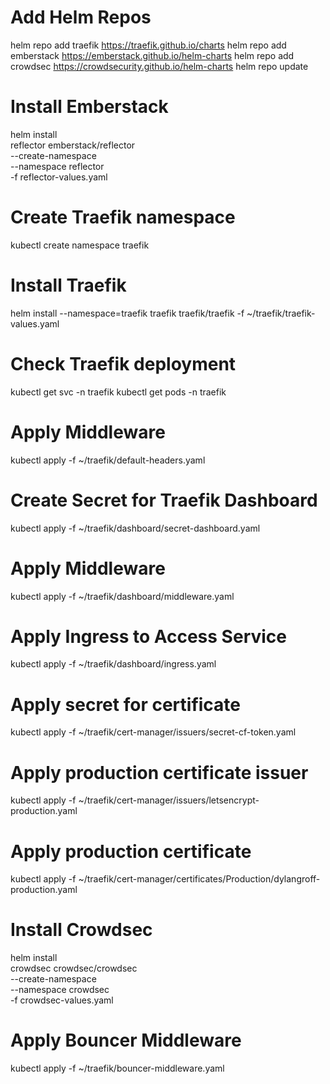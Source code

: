 # Add Helm Repos
helm repo add traefik https://traefik.github.io/charts
helm repo add emberstack https://emberstack.github.io/helm-charts
helm repo add crowdsec https://crowdsecurity.github.io/helm-charts
helm repo update

# Install Emberstack
helm install \
reflector emberstack/reflector \
--create-namespace \
--namespace reflector \
-f reflector-values.yaml

# Create Traefik namespace
kubectl create namespace traefik

# Install Traefik
helm install --namespace=traefik traefik traefik/traefik -f ~/traefik/traefik-values.yaml

# Check Traefik deployment
kubectl get svc -n traefik
kubectl get pods -n traefik

# Apply Middleware
kubectl apply -f ~/traefik/default-headers.yaml

# Create Secret for Traefik Dashboard
kubectl apply -f ~/traefik/dashboard/secret-dashboard.yaml

# Apply Middleware
kubectl apply -f ~/traefik/dashboard/middleware.yaml

# Apply Ingress to Access Service
kubectl apply -f ~/traefik/dashboard/ingress.yaml

# Apply secret for certificate
kubectl apply -f ~/traefik/cert-manager/issuers/secret-cf-token.yaml

# Apply production certificate issuer
kubectl apply -f ~/traefik/cert-manager/issuers/letsencrypt-production.yaml

# Apply production certificate
kubectl apply -f ~/traefik/cert-manager/certificates/Production/dylangroff-production.yaml

# Install Crowdsec
helm install \
crowdsec crowdsec/crowdsec \
--create-namespace \
--namespace crowdsec \
-f crowdsec-values.yaml

# Apply Bouncer Middleware
kubectl apply -f ~/traefik/bouncer-middleware.yaml